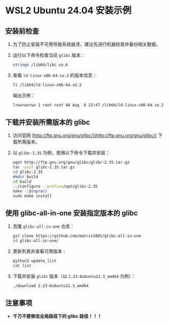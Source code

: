 # WSL2 Ubuntu 24.04 安装示例

## 安装前检查

1. 为了防止安装不可用导致系统崩溃，建议先进行机器检查并备份相关数据。

2. 运行以下命令检查当前 `glibc` 版本：

    ```bash
    strings /lib64/libc.so.6
    ```

3. 查看 `ld-linux-x86-64.so.2` 的版本信息：

    ```bash
    ll /lib64/ld-linux-x86-64.so.2
    ```

    输出示例：

    ```bash
    lrwxrwxrwx 1 root root 44 Aug  8 22:47 /lib64/ld-linux-x86-64.so.2 -> ../lib/x86_64-linux-gnu/ld-linux-x86-64.so.2
    ```

## 下载并安装所需版本的 glibc

1. 访问官网 [http://ftp.gnu.org/gnu/glibc/](http://ftp.gnu.org/gnu/glibc/) 下载所需版本。

2. 以 `glibc-2.35` 为例，使用以下命令下载并安装：

    ```bash
    wget http://ftp.gnu.org/gnu/glibc/glibc-2.35.tar.gz
    tar -xvzf glibc-2.35.tar.gz
    cd glibc-2.35
    mkdir build
    cd build
    ../configure --prefix=/opt/glibc-2.35
    make -j$(nproc)
    sudo make install
    ```

## 使用 glibc-all-in-one 安装指定版本的 glibc

1. 克隆 `glibc-all-in-one` 仓库：

    ```bash
    git clone https://github.com/matrix1001/glibc-all-in-one
    cd glibc-all-in-one/
    ```

2. 更新列表并查看可用版本：

    ```bash
    python3 update_list
    cat list
    ```

3. 下载并安装 `glibc` 版本（以 `2.23-0ubuntu11.3_amd64` 为例）：

    ```bash
    ./download 2.23-0ubuntu11.3_amd64
    ```

## 注意事项

- **千万不要修改全局路径下的 glibc 路径！！！**
